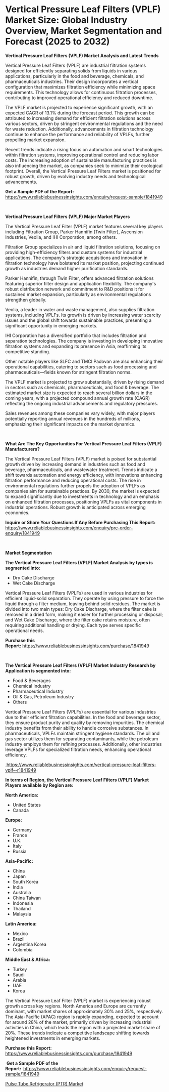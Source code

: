 <p><h1>Vertical Pressure Leaf Filters (VPLF) Market Size: Global Industry Overview, Market Segmentation and Forecast (2025 to 2032)</h1></p><p><strong>Vertical Pressure Leaf Filters (VPLF) Market Analysis and Latest Trends</strong></p>
<p><p>Vertical Pressure Leaf Filters (VPLF) are industrial filtration systems designed for efficiently separating solids from liquids in various applications, particularly in the food and beverage, chemicals, and pharmaceuticals industries. Their design incorporates a vertical configuration that maximizes filtration efficiency while minimizing space requirements. This technology allows for continuous filtration processes, contributing to improved operational efficiency and reduced downtime.</p><p>The VPLF market is projected to experience significant growth, with an expected CAGR of 13.1% during the forecast period. This growth can be attributed to increasing demand for efficient filtration solutions across various sectors, driven by stringent environmental regulations and the need for waste reduction. Additionally, advancements in filtration technology continue to enhance the performance and reliability of VPLFs, further propelling market expansion.</p><p>Recent trends indicate a rising focus on automation and smart technologies within filtration systems, improving operational control and reducing labor costs. The increasing adoption of sustainable manufacturing practices is also influencing the market, as companies seek to minimize their ecological footprint. Overall, the Vertical Pressure Leaf Filters market is positioned for robust growth, driven by evolving industry needs and technological advancements.</p></p>
<p><strong>Get a Sample PDF of the Report:&nbsp;</strong> <a href="https://www.reliablebusinessinsights.com/enquiry/request-sample/1841949?utm_campaign=2335&utm_medium=2&utm_source=Github&utm_content=ia&utm_term=26032025&utm_id=vertical-pressure-leaf-filters-vplf">https://www.reliablebusinessinsights.com/enquiry/request-sample/1841949</a></p>
<p>&nbsp;</p>
<p><strong>Vertical Pressure Leaf Filters (VPLF) Major Market Players</strong></p>
<p><p>The Vertical Pressure Leaf Filter (VPLF) market features several key players including Filtration Group, Parker Hannifin (Twin Filter), Ascension Industries, Veolia, and IHI Corporation, among others. </p><p>Filtration Group specializes in air and liquid filtration solutions, focusing on providing high-efficiency filters and custom systems for industrial applications. The company's strategic acquisitions and innovation in filtration technology have bolstered its market position, projecting continued growth as industries demand higher purification standards.</p><p>Parker Hannifin, through Twin Filter, offers advanced filtration solutions featuring superior filter design and application flexibility. The company's robust distribution network and commitment to R&D positions it for sustained market expansion, particularly as environmental regulations strengthen globally.</p><p>Veolia, a leader in water and waste management, also supplies filtration systems, including VPLFs. Its growth is driven by increasing water scarcity issues and the global shift towards sustainable practices, presenting a significant opportunity in emerging markets.</p><p>IHI Corporation has a diversified portfolio that includes filtration and separation technologies. The company is investing in developing innovative filtration systems and expanding its presence in Asia, reaffirming its competitive standing.</p><p>Other notable players like SLFC and TMCI Padovan are also enhancing their operational capabilities, catering to sectors such as food processing and pharmaceuticals—fields known for stringent filtration norms.</p><p>The VPLF market is projected to grow substantially, driven by rising demand in sectors such as chemicals, pharmaceuticals, and food & beverage. The estimated market size is expected to reach several billion dollars in the coming years, with a projected compound annual growth rate (CAGR) reflecting the ongoing industrial advancements and regulatory pressures.</p><p>Sales revenues among these companies vary widely, with major players potentially reporting annual revenues in the hundreds of millions, emphasizing their significant impacts on the market dynamics.</p></p>
<p>&nbsp;</p>
<p><strong>What Are The Key Opportunities For Vertical Pressure Leaf Filters (VPLF) Manufacturers?</strong></p>
<p><p>The Vertical Pressure Leaf Filters (VPLF) market is poised for substantial growth driven by increasing demand in industries such as food and beverage, pharmaceuticals, and wastewater treatment. Trends indicate a shift towards automation and energy efficiency, with innovations enhancing filtration performance and reducing operational costs. The rise in environmental regulations further propels the adoption of VPLFs as companies aim for sustainable practices. By 2030, the market is expected to expand significantly due to investments in technology and an emphasis on enhanced filtration processes, positioning VPLFs as vital components in industrial operations. Robust growth is anticipated across emerging economies.</p></p>
<p><strong>Inquire or Share Your Questions If Any Before Purchasing This Report:</strong> <a href="https://www.reliablebusinessinsights.com/enquiry/pre-order-enquiry/1841949?utm_campaign=2335&utm_medium=2&utm_source=Github&utm_content=ia&utm_term=26032025&utm_id=vertical-pressure-leaf-filters-vplf">https://www.reliablebusinessinsights.com/enquiry/pre-order-enquiry/1841949</a></p>
<p>&nbsp;</p>
<p><strong>Market Segmentation</strong></p>
<p><strong>The Vertical Pressure Leaf Filters (VPLF) Market Analysis by types is segmented into:</strong></p>
<p><ul><li>Dry Cake Discharge</li><li>Wet Cake Discharge</li></ul></p>
<p><p>Vertical Pressure Leaf Filters (VPLFs) are used in various industries for efficient liquid-solid separation. They operate by using pressure to force the liquid through a filter medium, leaving behind solid residues. The market is divided into two main types: Dry Cake Discharge, where the filter cake is removed in a dried form, making it easier for further processing or disposal; and Wet Cake Discharge, where the filter cake retains moisture, often requiring additional handling or drying. Each type serves specific operational needs.</p></p>
<p><strong>Purchase this Report:&nbsp;</strong><a href="https://www.reliablebusinessinsights.com/purchase/1841949?utm_campaign=2335&utm_medium=2&utm_source=Github&utm_content=ia&utm_term=26032025&utm_id=vertical-pressure-leaf-filters-vplf">https://www.reliablebusinessinsights.com/purchase/1841949</a></p>
<p>&nbsp;</p>
<p><strong>The Vertical Pressure Leaf Filters (VPLF) Market Industry Research by Application is segmented into:</strong></p>
<p><ul><li>Food & Beverages</li><li>Chemical Industry</li><li>Pharmaceutical Industry</li><li>Oil & Gas, Petroleum Industry</li><li>Others</li></ul></p>
<p><p>Vertical Pressure Leaf Filters (VPLFs) are essential for various industries due to their efficient filtration capabilities. In the food and beverage sector, they ensure product purity and quality by removing impurities. The chemical industry benefits from their ability to handle corrosive substances. In pharmaceuticals, VPLFs maintain stringent hygiene standards. The oil and gas sector utilizes them for separating contaminants, while the petroleum industry employs them for refining processes. Additionally, other industries leverage VPLFs for specialized filtration needs, enhancing operational efficiency.</p></p>
<p><a href="https://www.reliablebusinessinsights.com/vertical-pressure-leaf-filters-vplf--r1841949?utm_campaign=2335&utm_medium=2&utm_source=Github&utm_content=ia&utm_term=26032025&utm_id=vertical-pressure-leaf-filters-vplf">&nbsp;https://www.reliablebusinessinsights.com/vertical-pressure-leaf-filters-vplf--r1841949</a></p>
<p><strong>In terms of Region, the Vertical Pressure Leaf Filters (VPLF) Market Players available by Region are:</strong></p>
<p>
    <p> <strong> North America: </strong>
        <ul>
            <li>United States</li>
            <li>Canada</li>
        </ul>
        </p> 
    <p> <strong> Europe: </strong>
        <ul>
            <li>Germany</li>
            <li>France</li>
            <li>U.K.</li>
            <li>Italy</li>
            <li>Russia</li>
        </ul>
        </p> 
    <p> <strong> Asia-Pacific: </strong>
        <ul>
            <li>China</li>
            <li>Japan</li>
            <li>South Korea</li>
            <li>India</li>
            <li>Australia</li>
            <li>China Taiwan</li>
            <li>Indonesia</li>
            <li>Thailand</li>
            <li>Malaysia</li>
        </ul>
        </p> 
    <p> <strong> Latin America: </strong>
        <ul>
            <li>Mexico</li>
            <li>Brazil</li>
            <li>Argentina Korea</li>
            <li>Colombia</li>
        </ul>
        </p> 
    <p> <strong> Middle East & Africa: </strong>
        <ul>
            <li>Turkey</li>
            <li>Saudi</li>
            <li>Arabia</li>
            <li>UAE</li>
            <li>Korea</li>
        </ul>
    </p>
    </p>
<p><p>The Vertical Pressure Leaf Filter (VPLF) market is experiencing robust growth across key regions. North America and Europe are currently dominant, with market shares of approximately 30% and 25%, respectively. The Asia-Pacific (APAC) region is rapidly expanding, expected to account for around 28% of the market, primarily driven by increasing industrial activities in China, which leads the region with a projected market share of 20%. These trends indicate a competitive landscape shifting towards heightened investments in emerging markets.</p></p>
<p><strong>Purchase this Report: </strong><a href="https://www.reliablebusinessinsights.com/purchase/1841949?utm_campaign=2335&utm_medium=2&utm_source=Github&utm_content=ia&utm_term=26032025&utm_id=vertical-pressure-leaf-filters-vplf">https://www.reliablebusinessinsights.com/purchase/1841949</a></p>
<p>&nbsp;<strong>Get a Sample PDF of the Report:&nbsp;&nbsp;</strong><a href="https://www.reliablebusinessinsights.com/enquiry/request-sample/1841949?utm_campaign=2335&utm_medium=2&utm_source=Github&utm_content=ia&utm_term=26032025&utm_id=vertical-pressure-leaf-filters-vplf">https://www.reliablebusinessinsights.com/enquiry/request-sample/1841949</a></p>
<p><strong></strong></p>
<p><p><a href="https://github.com/YashRP12/Market-Research-Report-List-7/blob/main/pulse-tube-refrigerator-ptr-market.md?utm_campaign=2335&utm_medium=2&utm_source=Github&utm_content=ia&utm_term=26032025&utm_id=vertical-pressure-leaf-filters-vplf">Pulse Tube Refrigerator (PTR) Market</a></p></p>
